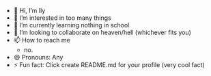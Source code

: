 - 👋 Hi, I’m Ily
- 👀 I’m interested in too many things
- 🌱 I’m currently learning nothing in school
- 💞️ I’m looking to collaborate on heaven/hell (whichever fits you)
- 📫 How to reach me
  - no.
- 😄 Pronouns: Any
- ⚡ Fun fact: Click create README.md for your profile (very cool fact)

<!---
ilyyuna/ilyyuna is a ✨ special ✨ repository because its `README.md` (this file) appears on your GitHub profile.
You can click the Preview link to take a look at your changes.
--->
